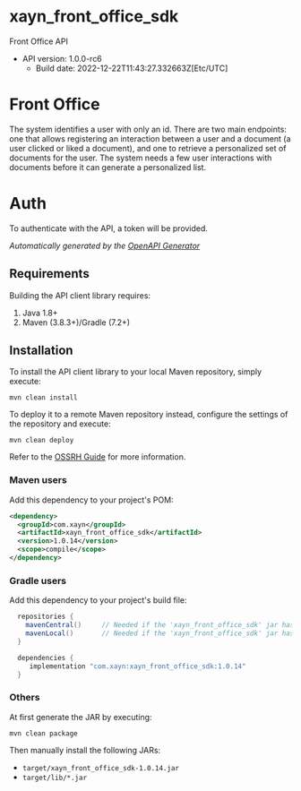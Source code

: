 # xayn_front_office_sdk

Front Office API
- API version: 1.0.0-rc6
  - Build date: 2022-12-22T11:43:27.332663Z[Etc/UTC]

# Front Office
The system identifies a user with only an id.
There are two main endpoints: one that allows registering an interaction between a user and a document (a user clicked or liked a document), and one to retrieve a personalized set of documents for the user. The system needs a few user interactions with documents before it can generate a personalized list.

# Auth
To authenticate with the API, a token will be provided.


*Automatically generated by the [OpenAPI Generator](https://openapi-generator.tech)*


## Requirements

Building the API client library requires:
1. Java 1.8+
2. Maven (3.8.3+)/Gradle (7.2+)

## Installation

To install the API client library to your local Maven repository, simply execute:

```shell
mvn clean install
```

To deploy it to a remote Maven repository instead, configure the settings of the repository and execute:

```shell
mvn clean deploy
```

Refer to the [OSSRH Guide](http://central.sonatype.org/pages/ossrh-guide.html) for more information.

### Maven users

Add this dependency to your project's POM:

```xml
<dependency>
  <groupId>com.xayn</groupId>
  <artifactId>xayn_front_office_sdk</artifactId>
  <version>1.0.14</version>
  <scope>compile</scope>
</dependency>
```

### Gradle users

Add this dependency to your project's build file:

```groovy
  repositories {
    mavenCentral()     // Needed if the 'xayn_front_office_sdk' jar has been published to maven central.
    mavenLocal()       // Needed if the 'xayn_front_office_sdk' jar has been published to the local maven repo.
  }

  dependencies {
     implementation "com.xayn:xayn_front_office_sdk:1.0.14"
  }
```

### Others

At first generate the JAR by executing:

```shell
mvn clean package
```

Then manually install the following JARs:

* `target/xayn_front_office_sdk-1.0.14.jar`
* `target/lib/*.jar`

